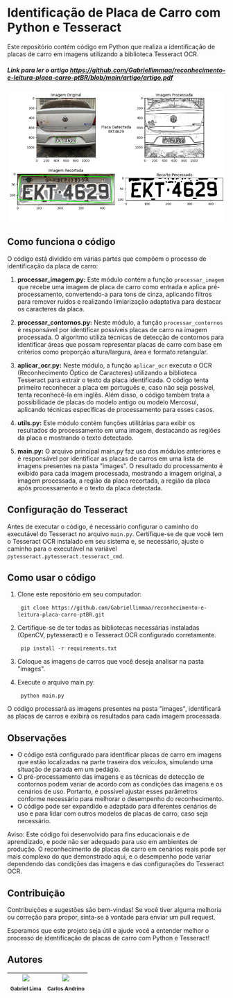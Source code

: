 # Identificação de Placa de Carro com Python e Tesseract
Este repositório contém código em Python que realiza a identificação de placas de carro em imagens utilizando a biblioteca Tesseract OCR.

##### Link para ler o artigo https://github.com/Gabriellimmaa/reconhecimento-e-leitura-placa-carro-ptBR/blob/main/artigo/artigo.pdf

<p align="center">
  <img src="artigo/img.png" height="auto" width="700" alt="resultado">
</p>

## Como funciona o código
O código está dividido em várias partes que compõem o processo de identificação da placa de carro:

1. **processar_imagem.py:** Este módulo contém a função `processar_imagem` que recebe uma imagem de placa de carro como entrada e aplica pré-processamento, convertendo-a para tons de cinza, aplicando filtros para remover ruídos e realizando limiarização adaptativa para destacar os caracteres da placa.
   
3. **processar_contornos.py:** Neste módulo, a função `processar_contornos` é responsável por identificar possíveis placas de carro na imagem processada. O algoritmo utiliza técnicas de detecção de contornos para identificar áreas que possam representar placas de carro com base em critérios como proporção altura/largura, área e formato retangular.
   
5. **aplicar_ocr.py:** Neste módulo, a função `aplicar_ocr` executa o OCR (Reconhecimento Óptico de Caracteres) utilizando a biblioteca Tesseract para extrair o texto da placa identificada. O código tenta primeiro reconhecer a placa em português e, caso não seja possível, tenta reconhecê-la em inglês. Além disso, o código também trata a possibilidade de placas do modelo antigo ou modelo Mercosul, aplicando técnicas específicas de processamento para esses casos.
   
7. **utils.py:** Este módulo contém funções utilitárias para exibir os resultados do processamento em uma imagem, destacando as regiões da placa e mostrando o texto detectado.
   
9. **main.py:** O arquivo principal main.py faz uso dos módulos anteriores e é responsável por identificar as placas de carros em uma lista de imagens presentes na pasta "images". O resultado do processamento é exibido para cada imagem processada, mostrando a imagem original, a imagem processada, a região da placa recortada, a região da placa após processamento e o texto da placa detectada.

## Configuração do Tesseract
Antes de executar o código, é necessário configurar o caminho do executável do Tesseract no arquivo `main.py`. Certifique-se de que você tem o Tesseract OCR instalado em seu sistema e, se necessário, ajuste o caminho para o executável na variável `pytesseract.pytesseract.tesseract_cmd`.

## Como usar o código
1. Clone este repositório em seu computador:
     
        git clone https://github.com/Gabriellimmaa/reconhecimento-e-leitura-placa-carro-ptBR.git
      
3. Certifique-se de ter todas as bibliotecas necessárias instaladas (OpenCV, pytesseract) e o Tesseract OCR configurado corretamente.
     
        pip install -r requirements.txt
      
5. Coloque as imagens de carros que você deseja analisar na pasta "images".
6. Execute o arquivo main.py:
     
        python main.py
      
O código processará as imagens presentes na pasta "images", identificará as placas de carros e exibirá os resultados para cada imagem processada.
## Observações
- O código está configurado para identificar placas de carro em imagens que estão localizadas na parte traseira dos veículos, simulando uma situação de parada em um pedágio.
- O pré-processamento das imagens e as técnicas de detecção de contornos podem variar de acordo com as condições das imagens e os cenários de uso. Portanto, é possível ajustar esses parâmetros conforme necessário para melhorar o desempenho do reconhecimento.
- O código pode ser expandido e adaptado para diferentes cenários de uso e para lidar com outros modelos de placas de carro, caso seja necessário.

Aviso: Este código foi desenvolvido para fins educacionais e de aprendizado, e pode não ser adequado para uso em ambientes de produção. O reconhecimento de placas de carro em cenários reais pode ser mais complexo do que demonstrado aqui, e o desempenho pode variar dependendo das condições das imagens e das configurações do Tesseract OCR.

## Contribuição
Contribuições e sugestões são bem-vindas! Se você tiver alguma melhoria ou correção para propor, sinta-se à vontade para enviar um pull request.

Esperamos que este projeto seja útil e ajude você a entender melhor o processo de identificação de placas de carro com Python e Tesseract!

## Autores
| [<img src="https://github.com/Gabriellimmaa.png" width=115><br><sub>Gabriel Lima</sub>](https://github.com/Gabriellimmaa) | [<img src="https://github.com/CarlosAAndrino.png" width=115><br><sub>Carlos Andrino</sub>](https://github.com/CarlosAAndrino) |
| :---: | :---: 
